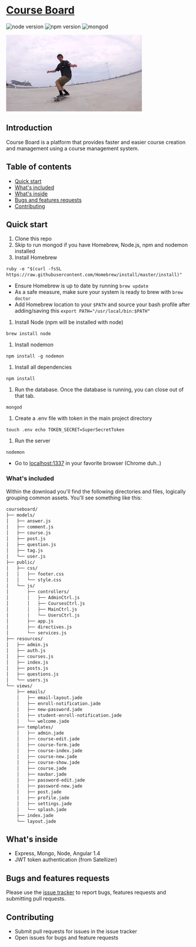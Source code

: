 # [Course Board](https://meancourseboard.herokuapp.com/)
![node version](https://img.shields.io/badge/node-4.1.0-brightgreen.svg)
![npm version](https://img.shields.io/badge/npm-2.14.3-red.svg)
![mongod](https://img.shields.io/myget/mongodb/v/MongoDB.Driver.Core.svg?maxAge=2592000)

![CourseBoard](giphy.gif)

## Introduction
Course Board is a platform that provides faster and easier course creation and management using a course management system.

## Table of contents
* [Quick start](#quick-start)
* [What's included](#whats-included)
* [What's inside](#whats-inside)
* [Bugs and features requests](#bugs-and-features-requests)
* [Contributing](#contributing)

## Quick start
1. Clone this repo
1. Skip to run mongod if you have Homebrew, Node.js, npm and nodemon installed
1. Install Homebrew

  ```
  ruby -e "$(curl -fsSL https://raw.githubusercontent.com/Homebrew/install/master/install)"
  ```
  * Ensure Homebrew is up to date by running
  ```brew update```
  * As a safe measure, make sure your system is ready to brew with
  ```brew doctor```
  * Add Homebrew location to your ```$PATH``` and source your bash profile after adding/saving this ```export PATH="/usr/local/bin:$PATH"```
1. Install Node (npm will be installed with node)

  ```
  brew install node
  ```

1. Install nodemon

  ```
  npm install -g nodemon
  ```

1. Install all dependencies

  ```
  npm install
  ```
1. Run the database. Once the database is running, you can close out of that tab.

  ```
  mongod
  ```

1. Create a .env file with token in the main project directory
  ```
  touch .env echo TOKEN_SECRET=SuperSecretToken
  ```
1. Run the server

  ```
  nodemon
  ```
* Go to [localhost:1337](http://localhost:1337) in your favorite browser (Chrome duh..)

### What's included
Within the download you'll find the following directories and files, logically grouping common assets. You'll see something like this:

```
courseboard/
├── models/
│   ├── answer.js
│   ├── comment.js
│   ├── course.js
│   ├── post.js
│   ├── question.js
│   ├── tag.js
│   └── user.js
├── public/
│   ├── css/
│   │   ├── footer.css
│   │   └── style.css
│   └── js/
│       ├── controllers/
│       │   ├── AdminCtrl.js
│       │   ├── CoursesCtrl.js
│       │   ├── MainCtrl.js
│       │   └── UsersCtrl.js
│       ├── app.js
│       ├── directives.js
│       └── services.js
├── resources/
│   ├── admin.js
│   ├── auth.js
│   ├── courses.js
│   ├── index.js
│   ├── posts.js
│   ├── questions.js
│   └── users.js
└── views/
    ├── emails/
    │   ├── email-layout.jade
    │   ├── enroll-notification.jade
    │   ├── new-password.jade
    │   ├── student-enroll-notification.jade
    │   └── welcome.jade
    ├── templates/
    │   ├── admin.jade
    │   ├── course-edit.jade
    │   ├── course-form.jade
    │   ├── course-index.jade
    │   ├── course-new.jade
    │   ├── course-show.jade
    │   ├── course.jade
    │   ├── navbar.jade
    │   ├── password-edit.jade
    │   ├── password-new.jade
    │   ├── post.jade
    │   ├── profile.jade
    │   ├── settings.jade
    │   └── splash.jade
    ├── index.jade
    └── layout.jade
```

## What's inside
* Express, Mongo, Node, Angular 1.4
* JWT token authentication (from Satellizer)

## Bugs and features requests
Please use the [issue tracker](https://github.com/ajbraus/courseboard/issues) to report bugs, features requests and submitting pull requests.

## Contributing
* Submit pull requests for issues in the issue tracker
* Open issues for bugs and feature requests

